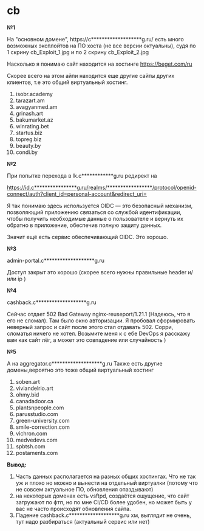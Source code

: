 # cb
**№1**

На "основном домене", https://c*******************g.ru/ есть много возможных эксплойтов на ПО хоста (не все версии октуальны), судя по 1 скрину cb_Exploit_1.jpg и по 2 скрину cb_Exploit_2.jpg

Насколько я понимаю сайт находится на хостинге https://beget.com/ru

Скорее всего на этом айпи находится еще другие сайты других клиентов, т.е это общий виртуальный хостинг.
1.	isobr.academy
2.	tarazart.am
3.	avagyanmed.am
4.	grinash.art
5.	bakumarket.az
6.	winrating.bet
7.	startus.biz
8.	topreg.biz
9.	beauty.by
10.	condi.by

**№2**

При попытке перехода в lk.c************g.ru редирект на 

https://id.c****************g.ru/realms/*****************/protocol/openid-connect/auth?client_id=personal-account&redirect_uri=

Я так понимаю здесь используется OIDC — это безопасный механизм, позволяющий приложению связаться со службой идентификации, чтобы получить необходимые данные о пользователе и вернуть их обратно в приложение, обеспечив полную защиту данных. 

Значит ещё есть сервис обеспечивающий OIDC. Это хорошо.

**№3**

admin-portal.c*******************g.ru 

Доступ закрыт это хорошо (скорее всего нужны правильные header и/или ip )

**№4**

cashback.c*******************g.ru 

Сейчас отдает 502 Bad Gateway  nginx-reuseport/1.21.1 (Надеюсь, что я его не сломал). Там было окно авторизации. Я пробовал сформировать неверный запрос и сайт после этого стал отдавать 502. Сорри, сломатья ничего не хотел. 
Возьмите меня к с ебе DevOps я расскажу вам как сайт лёг, а может это совпадение или случайность )

**№5**

А на aggregator.c*******************g.ru
Также есть другие домены,вероятно это тоже общий виртуальный хостинг
1.	soben.art
2.	viviandelrio.art
3.	ohmy.bid
4.	canadadoor.ca
5.	plantsnpeople.com
6.	parusstudio.com 
7.	green-university.com
8.	smile-correction.com
9.	vichron.com
10.	medvedevs.com
11.	spbtsh.com
12.	postaments.com

**Вывод:**
1. Часть данных располагается на разных общих хостингах. Что не так уж и плохо но можно и вынести на отдельный виртуалки (потому что не совсем актуальное ПО, обновления опаздывают)
2. на некоторых доменах есть vsftpd, создаётся ощущение, что сайт загружают по фтп, но по мне CI/CD более удобен, но может быть у вас не часто происходят обновления сайта.
3. Падение cashback.c*******************g.ru хм, выглядит не очень, тут надо разбираться (актуальный сервис или нет)



